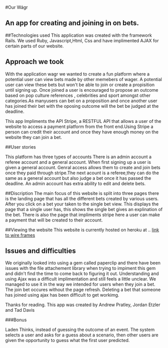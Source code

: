 #Our Wágr

## An app for creating and joining in on bets. 

##Technologies used
This application was created with the framework Rails. We used Ruby, Javascript,Html, Css 
and have implimented AJAX for certain parts of our website. 

## Approach we took 

With the application wagr we wanted to create a fun platform where a potential user can view bets made by 
other memebers of wager. A potential user can view these bets but won't be able to join or create a propisition until signing up. 
Once joined a user is encouraged to propose an outcome based on pop culture references , celebrities 
and sport amongst other categories.As manyusers can bet on a proposition and once another user has joined their bet with the oposing outcome will the bet be judged at the deadline.

This app Impliments the API Stripe, a RESTFUL API that allows a user of the website to access a payment platform from the 
front end.Using Stripe a person can credit their account and once they have enough money on the website they can join a bet. 

##User stories

This platform has three types of accounts There is an admin account a referee account and a general account. 
When first signing up a user is given a general account. Genral access allows them to create and join bets once they paid 
through stripe.The next acount is a referee,they can do the same as a general account but also judge a bet once it has passed the deadline. 
An admin account has extra ability to edit and delete bets.

##Discription 
The main focus of this website is split into three pages there is the landing page that has all the different bets created
by various users. After you click on a bet your taken to the single bet view. This displays the page that a single user has, this shows the single bet gives an explination of the bet. There is also the page that impliments stripe here a user can make a payment that will be created to their account. 

##Viewing the website
This website is currently hosted on heroku at .. 
[link to wire frames](https://postimg.org/gallery/1bs9i5v40/)


## Issues and difficulties 
We originally looked into using a gem called paperclip and there have been issues with the file attachement library when trying to impiment this gem and didn't find the time to come back to figuring it out. 
Understanding and using Ajax was a difficult implimentation and still feels a little unclear. We managed to use it in the way we intended for users when they join a bet. The join bet occures without the page refresh. Deleting a bet that 
someone has joined using ajax has been difficult to get workimg.

Thanks for reading. 
This app was created by Andrew Pratley, Jordan Etzler and Tad Davis

###Bonus

Laden Thinks, instead of guessing the outcome of an event. The system selects a user and asks for a guess about a scenario, then other users are given the opportunity to guess what the first user predicted.
